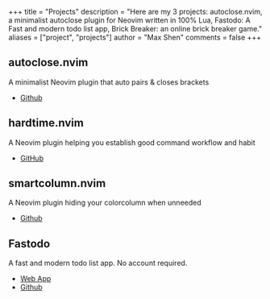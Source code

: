+++
title = "Projects"
description = "Here are my 3 projects: autoclose.nvim, a minimalist autoclose plugin for Neovim written in 100% Lua, Fastodo: A Fast and modern todo list app, Brick Breaker: an online brick breaker game."
aliases = ["project", "projects"]
author = "Max Shen"
comments = false
+++

## autoclose.nvim
A minimalist Neovim plugin that auto pairs & closes brackets
- [Github](https://github.com/m4xshen/autoclose.nvim)

## hardtime.nvim
A Neovim plugin helping you establish good command workflow and habit
- [GitHub](https://github.com/m4xshen/hardtime.nvim)

## smartcolumn.nvim
A Neovim plugin hiding your colorcolumn when unneeded
- [Github](https://github.com/m4xshen/smartcolumn.nvim)

## Fastodo
A fast and modern todo list app. No account required.

- [Web App](https://fastodo.netlify.app/)
- [Github](https://github.com/m4xshen/fastodo)
